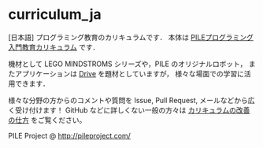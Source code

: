 # curriculum_ja
[日本語] プログラミング教育のカリキュラムです．
本体は [PILEプログラミング入門教育カリキュラム](./textbook_ja.md) です．

機材として LEGO MINDSTROMS シリーズや，PILE のオリジナルロボット，
またアプリケーションは [Drive](https://github.com/PileProject/drive) を題材としていますが，
様々な場面での学習に活用できます．

様々な分野の方からのコメントや質問を
Issue, Pull Request, メールなどから広く受け付けます！
GitHub などに詳しくない一般の方々は [カリキュラムの改善の仕方](how_to_contribute.md) をご覧ください。

PILE Project @ <http://pileproject.com/>
